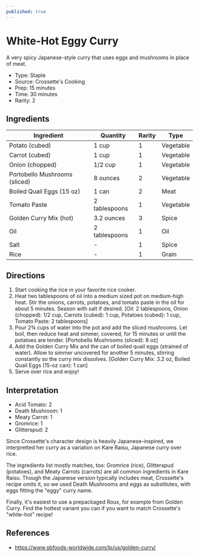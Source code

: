 ```yaml
---
published: true
---
```


# White-Hot Eggy Curry

A very spicy Japanese-style curry that uses eggs and mushrooms in place of meat.

* Type: Staple
* Source: Crossette's Cooking
* Prep: 15 minutes
* Time: 30 minutes
* Rarity: 2

## Ingredients

| Ingredient           | Quantity       | Rarity | Type      |
| -------------------- | -------------- | ------ | --------- |
| Potato (cubed)       | 1 cup          | 1      | Vegetable |
| Carrot (cubed)       | 1 cup          | 1      | Vegetable |
| Onion (chopped)      | 1/2 cup        | 1      | Vegetable |
| Portobello Mushrooms (sliced) | 8 ounces | 2   | Vegetable |
| Boiled Quail Eggs (15 oz) | 1 can     | 2      | Meat      |
| Tomato Paste         | 2 tablespoons  | 1      | Vegetable |
| Golden Curry Mix (hot) | 3.2 ounces   | 3      | Spice     |
| Oil                  | 2 tablespoons  | 1      | Oil       |
| Salt                 | -              | 1      | Spice     |
| Rice                 | -              | 1      | Grain     |

## Directions

1. Start cooking the rice in your favorite rice cooker.
2. Heat two tablespoons of oil into a medium sized pot on medium-high heat. Stir the onions, carrots, potatoes, and tomato paste in the oil for about 5 minutes. Season with salt if desired. [Oil: 2 tablespoons, Onion (chopped): 1/2 cup, Carrots (cubed): 1 cup, Potatoes (cubed): 1 cup, Tomato Paste: 2 tablespoons]
3. Pour 2¾ cups of water into the pot and add the sliced mushrooms. Let boil, then reduce heat and simmer, covered, for 15 minutes or until the potatoes are tender. [Portobello Mushrooms (sliced): 8 oz]
4. Add the Golden Curry Mix and the can of boiled quail eggs (strained of water). Allow to simmer uncovered for another 5 minutes, stirring constantly so the curry mix dissolves. [Golden Curry Mix: 3.2 oz, Boiled Quail Eggs (15-oz can): 1 can]
5. Serve over rice and enjoy!

## Interpretation

* Acid Tomato: 2
* Death Mushroom: 1
* Meaty Carrot: 1
* Gromrice: 1
* Glitterspud: 2

Since Crossette's character design is heavily Japanese-inspired, we interpretted her curry as a variation on Kare Raisu, Japanese curry over rice.

The ingredients list mostly matches, too: Gromrice (rice), Glitterspud (potatoes), and Meaty Carrots (carrots) are all common ingredients in Kare Raisu. Though the Japanese version typically includes meat, Crossette's recipe omits it, so we used Death Mushrooms and eggs as substitutes, with eggs fitting the "eggy" curry name.

Finally, it's easiest to use a prepackaged Roux, for example from Golden Curry. Find the hottest variant you can if you want to match Crossette's "white-hot" recipe!

## References

* https://www.sbfoods-worldwide.com/lp/us/golden-curry/
